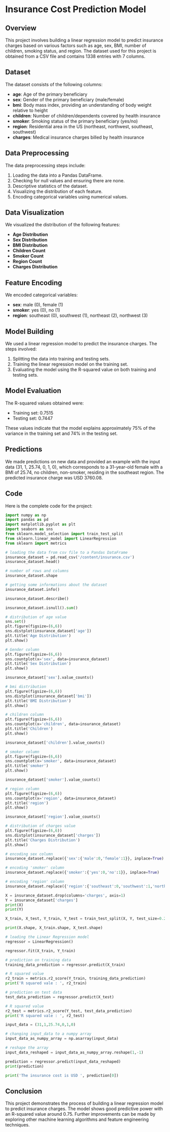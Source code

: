 # Insurance Cost Prediction Model

## Overview

This project involves building a linear regression model to predict insurance charges based on various factors such as age, sex, BMI, number of children, smoking status, and region. The dataset used for this project is obtained from a CSV file and contains 1338 entries with 7 columns.

## Dataset

The dataset consists of the following columns:
- **age**: Age of the primary beneficiary
- **sex**: Gender of the primary beneficiary (male/female)
- **bmi**: Body mass index, providing an understanding of body weight relative to height
- **children**: Number of children/dependents covered by health insurance
- **smoker**: Smoking status of the primary beneficiary (yes/no)
- **region**: Residential area in the US (northeast, northwest, southeast, southwest)
- **charges**: Medical insurance charges billed by health insurance

## Data Preprocessing

The data preprocessing steps include:
1. Loading the data into a Pandas DataFrame.
2. Checking for null values and ensuring there are none.
3. Descriptive statistics of the dataset.
4. Visualizing the distribution of each feature.
5. Encoding categorical variables using numerical values.

## Data Visualization

We visualized the distribution of the following features:
- **Age Distribution**
- **Sex Distribution**
- **BMI Distribution**
- **Children Count**
- **Smoker Count**
- **Region Count**
- **Charges Distribution**

## Feature Encoding

We encoded categorical variables:
- **sex**: male (0), female (1)
- **smoker**: yes (0), no (1)
- **region**: southeast (0), southwest (1), northeast (2), northwest (3)

## Model Building

We used a linear regression model to predict the insurance charges. The steps involved:
1. Splitting the data into training and testing sets.
2. Training the linear regression model on the training set.
3. Evaluating the model using the R-squared value on both training and testing sets.

## Model Evaluation

The R-squared values obtained were:
- Training set: 0.7515
- Testing set: 0.7447

These values indicate that the model explains approximately 75% of the variance in the training set and 74% in the testing set.

## Predictions

We made predictions on new data and provided an example with the input data (31, 1, 25.74, 0, 1, 0), which corresponds to a 31-year-old female with a BMI of 25.74, no children, non-smoker, residing in the southeast region. The predicted insurance charge was USD 3760.08.

## Code

Here is the complete code for the project:

```python
import numpy as np
import pandas as pd
import matplotlib.pyplot as plt
import seaborn as sns
from sklearn.model_selection import train_test_split
from sklearn.linear_model import LinearRegression
from sklearn import metrics

# loading the data from csv file to a Pandas DataFrame
insurance_dataset = pd.read_csv('/content/insurance.csv')
insurance_dataset.head()

# number of rows and columns
insurance_dataset.shape

# getting some informations about the dataset
insurance_dataset.info()

insurance_dataset.describe()

insurance_dataset.isnull().sum()

# distribution of age value
sns.set()
plt.figure(figsize=(6,6))
sns.distplot(insurance_dataset['age'])
plt.title('Age Distribution')
plt.show()

# Gender column
plt.figure(figsize=(6,6))
sns.countplot(x='sex', data=insurance_dataset)
plt.title('Sex Distribution')
plt.show()

insurance_dataset['sex'].value_counts()

# bmi distribution
plt.figure(figsize=(6,6))
sns.distplot(insurance_dataset['bmi'])
plt.title('BMI Distribution')
plt.show()

# children column
plt.figure(figsize=(6,6))
sns.countplot(x='children', data=insurance_dataset)
plt.title('Children')
plt.show()

insurance_dataset['children'].value_counts()

# smoker column
plt.figure(figsize=(6,6))
sns.countplot(x='smoker', data=insurance_dataset)
plt.title('smoker')
plt.show()

insurance_dataset['smoker'].value_counts()

# region column
plt.figure(figsize=(6,6))
sns.countplot(x='region', data=insurance_dataset)
plt.title('region')
plt.show()

insurance_dataset['region'].value_counts()

# distribution of charges value
plt.figure(figsize=(6,6))
sns.distplot(insurance_dataset['charges'])
plt.title('Charges Distribution')
plt.show()

# encoding sex column
insurance_dataset.replace({'sex':{'male':0,'female':1}}, inplace=True)

# encoding 'smoker' column
insurance_dataset.replace({'smoker':{'yes':0,'no':1}}, inplace=True)

# encoding 'region' column
insurance_dataset.replace({'region':{'southeast':0,'southwest':1,'northeast':2,'northwest':3}}, inplace=True)

X = insurance_dataset.drop(columns='charges', axis=1)
Y = insurance_dataset['charges']
print(X)
print(Y)

X_train, X_test, Y_train, Y_test = train_test_split(X, Y, test_size=0.2, random_state=2)

print(X.shape, X_train.shape, X_test.shape)

# loading the Linear Regression model
regressor = LinearRegression()

regressor.fit(X_train, Y_train)

# prediction on training data
training_data_prediction = regressor.predict(X_train)

# R squared value
r2_train = metrics.r2_score(Y_train, training_data_prediction)
print('R squared vale : ', r2_train)

# prediction on test data
test_data_prediction = regressor.predict(X_test)

# R squared value
r2_test = metrics.r2_score(Y_test, test_data_prediction)
print('R squared vale : ', r2_test)

input_data = (31,1,25.74,0,1,0)

# changing input_data to a numpy array
input_data_as_numpy_array = np.asarray(input_data)

# reshape the array
input_data_reshaped = input_data_as_numpy_array.reshape(1,-1)

prediction = regressor.predict(input_data_reshaped)
print(prediction)

print('The insurance cost is USD ', prediction[0])
```

## Conclusion

This project demonstrates the process of building a linear regression model to predict insurance charges. The model shows good predictive power with an R-squared value around 0.75. Further improvements can be made by exploring other machine learning algorithms and feature engineering techniques.
